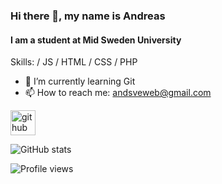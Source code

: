 ### Hi there 👋, my name is Andreas
#### I am a student at Mid Sweden University

Skills:  / JS / HTML / CSS / PHP

- 🌱 I’m currently learning Git 
- 📫 How to reach me: andsveweb@gmail.com 


[<img src='https://cdn.jsdelivr.net/npm/simple-icons@3.0.1/icons/github.svg' alt='github' height='40'>](https://github.com/andsveweb)  

![GitHub stats](https://github-readme-stats.vercel.app/api?username=andsveweb&show_icons=true)  

![Profile views](https://gpvc.arturio.dev/andsveweb)  
